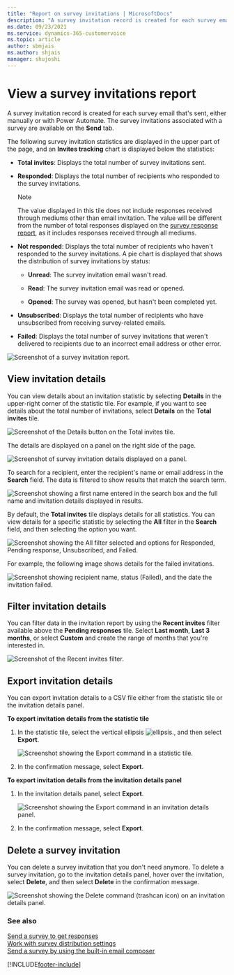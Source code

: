 ```yaml
---
title: "Report on survey invitations | MicrosoftDocs"
description: "A survey invitation record is created for each survey email that's sent. This topic explains how to view the survey invitations report."
ms.date: 09/23/2021
ms.service: dynamics-365-customervoice
ms.topic: article
author: sbmjais
ms.author: shjais
manager: shujoshi
---
```


# View a survey invitations report

A survey invitation record is created for each survey email that's sent, either manually or with Power Automate. The survey invitations associated with a survey are available on the **Send** tab.

The following survey invitation statistics are displayed in the upper part of the page, and an **Invites tracking** chart is displayed below the statistics:

- **Total invites**: Displays the total number of survey invitations sent.

- **Responded**: Displays the total number of recipients who responded to the survey invitations. 
    
    > [!NOTE] 
    > The value displayed in this tile does not include responses received through mediums other than email invitation. The value will be different from the number of total responses displayed on the [survey response report](survey-report.md), as it includes responses received through all mediums.

- **Not responded**: Displays the total number of recipients who haven't responded to the survey invitations. A pie chart is displayed that shows the distribution of survey invitations by status:

    - **Unread**: The survey invitation email wasn't read.

    - **Read**: The survey invitation email was read or opened.

    - **Opened**: The survey was opened, but hasn't been completed yet.

- **Unsubscribed**: Displays the total number of recipients who have unsubscribed from receiving survey-related emails.

- **Failed**: Displays the total number of survey invitations that weren't delivered to recipients due to an incorrect email address or other error.

![Screenshot of a survey invitation report.](media/invite-report.png "Survey invitation report")

## View invitation details

You can view details about an invitation statistic by selecting **Details** in the upper-right corner of the statistic tile. For example, if you want to see details about the total number of invitations, select **Details** on the **Total invites** tile.

![Screenshot of the Details button on the Total invites tile.](media/invite-details.png "Survey invitation details button")

The details are displayed on a panel on the right side of the page.

![Screenshot of survey invitation details displayed on a panel.](media/total-invites.png "Survey invitation details displayed in a panel")

To search for a recipient, enter the recipient's name or email address in the **Search** field. The data is filtered to show results that match the search term.

![Screenshot showing a first name entered in the search box and the full name and invitation details displayed in results.](media/search-recipient.png "Search for a recipient")

By default, the **Total invites** tile displays details for all statistics. You can view details for a specific statistic by selecting the **All** filter in the **Search** field, and then selecting the option you want.

![Screenshot showing the All filter selected and options for Responded, Pending response, Unsubscribed, and Failed.](media/filter-invite-details.png "Filter invitation details")

For example, the following image shows details for the failed invitations.

![Screenshot showing recipient name, status (Failed), and the date the invitation failed.](media/failed-invite-details.png "Failed invitation details")

## Filter invitation details

You can filter data in the invitation report by using the **Recent invites** filter available above the **Pending responses** tile. Select **Last month**, **Last 3 months**, or select **Custom** and create the range of months that you're interested in.

![Screenshot of the Recent invites filter.](media/filter-invite.png "Filter invitation details")

## Export invitation details

You can export invitation details to a CSV file either from the statistic tile or the invitation details panel.

<!--markdownlint-disable MD036-->
**To export invitation details from the statistic tile**

1. In the statistic tile, select the vertical ellipsis ![ellipsis.](media/project-options.png "ellipsis"), and then select **Export**.

    ![Screenshot showing the Export command in a statistic tile.](media/export-invites-tile.png "Survey invitation export button")

2. In the confirmation message, select **Export**.

**To export invitation details from the invitation details panel**

1. In the invitation details panel, select **Export**.

    ![Screenshot showing the Export command in an invitation details panel.](media/export-invites-panel.png "Survey invitation export from the invitation details panel")

2. In the confirmation message, select **Export**.

## Delete a survey invitation

You can delete a survey invitation that you don't need anymore. To delete a survey invitation, go to the invitation details panel, hover over the invitation, select **Delete**, and then select **Delete** in the confirmation message.

![Screenshot showing the Delete command (trashcan icon) on an invitation details panel.](media/delete-invite.png "Delete a survey invitation from the invitation details panel")

### See also

[Send a survey to get responses](send-survey.md)<br>
[Work with survey distribution settings](distribution-settings.md)<br>
[Send a survey by using the built-in email composer](send-survey-email.md)  


[!INCLUDE[footer-include](includes/footer-banner.md)]
